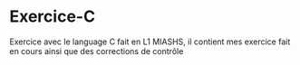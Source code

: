 # Exercice-C
Exercice avec le language C fait en L1 MIASHS, il contient mes exercice fait en cours ainsi que des corrections de contrôle
